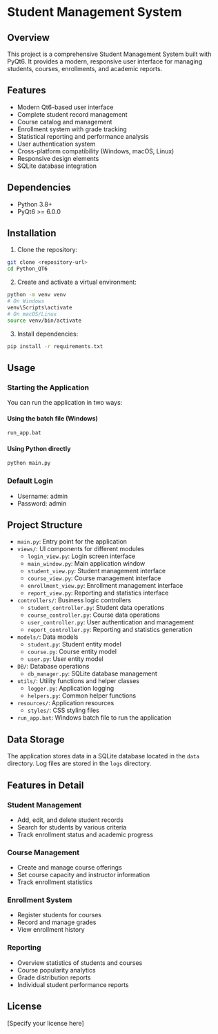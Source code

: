 # Student Management System

## Overview
This project is a comprehensive Student Management System built with PyQt6. It provides a modern, responsive user interface for managing students, courses, enrollments, and academic reports.

## Features
- Modern Qt6-based user interface
- Complete student record management
- Course catalog and management
- Enrollment system with grade tracking
- Statistical reporting and performance analysis
- User authentication system
- Cross-platform compatibility (Windows, macOS, Linux)
- Responsive design elements
- SQLite database integration

## Dependencies
- Python 3.8+
- PyQt6 >= 6.0.0

## Installation

1. Clone the repository:
```bash
git clone <repository-url>
cd Python_QT6
```

2. Create and activate a virtual environment:
```bash
python -m venv venv
# On Windows
venv\Scripts\activate
# On macOS/Linux
source venv/bin/activate
```

3. Install dependencies:
```bash
pip install -r requirements.txt
```

## Usage

### Starting the Application
You can run the application in two ways:

#### Using the batch file (Windows)
```bash
run_app.bat
```

#### Using Python directly
```bash
python main.py
```

### Default Login
- Username: admin
- Password: admin

## Project Structure
- `main.py`: Entry point for the application
- `views/`: UI components for different modules
  - `login_view.py`: Login screen interface
  - `main_window.py`: Main application window
  - `student_view.py`: Student management interface
  - `course_view.py`: Course management interface
  - `enrollment_view.py`: Enrollment management interface
  - `report_view.py`: Reporting and statistics interface
- `controllers/`: Business logic controllers
  - `student_controller.py`: Student data operations
  - `course_controller.py`: Course data operations
  - `user_controller.py`: User authentication and management
  - `report_controller.py`: Reporting and statistics generation
- `models/`: Data models
  - `student.py`: Student entity model
  - `course.py`: Course entity model
  - `user.py`: User entity model
- `DB/`: Database operations
  - `db_manager.py`: SQLite database management
- `utils/`: Utility functions and helper classes
  - `logger.py`: Application logging
  - `helpers.py`: Common helper functions
- `resources/`: Application resources
  - `styles/`: CSS styling files
- `run_app.bat`: Windows batch file to run the application

## Data Storage
The application stores data in a SQLite database located in the `data` directory. Log files are stored in the `logs` directory.

## Features in Detail

### Student Management
- Add, edit, and delete student records
- Search for students by various criteria
- Track enrollment status and academic progress

### Course Management
- Create and manage course offerings
- Set course capacity and instructor information
- Track enrollment statistics

### Enrollment System
- Register students for courses
- Record and manage grades
- View enrollment history

### Reporting
- Overview statistics of students and courses
- Course popularity analytics
- Grade distribution reports
- Individual student performance reports

## License
[Specify your license here]
